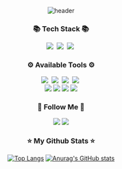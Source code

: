 <div align="center">

![header](https://capsule-render.vercel.app/api?type=transparent&fontAlig&fontColor=703ee5&text=iOS%20Developer&height=150&fontSize=60&desc=Hello%20🙌👨🏻‍💻&descAlignY=75&descAlign=67)

</div>

<h3 align="center">📚 Tech Stack 📚</h3>
<p align="center">
  <img src="https://img.shields.io/badge/Swift-F05138?style=for-the-badge&logo=Swift&logoColor=white"/></a>&nbsp 
  <img src="https://img.shields.io/badge/iOS-000000?style=for-the-badge&logo=iOS&logoColor=white"/></a>&nbsp
  <img src="https://img.shields.io/badge/ReactiveX-B7178C?style=for-the-badge&logo=ReactiveX&logoColor=white"/></a>&nbsp
</p>

<h3 align="center">⚙ Available Tools ⚙</h3>
<p align="center">
  <img src="https://img.shields.io/badge/Xcode-147EFB?style=for-the-badge&logo=Xcode&logoColor=white"/></a>&nbsp
  <img src="https://img.shields.io/badge/Zeplin-FF6900?style=for-the-badge"/></a>&nbsp
  <img src="https://img.shields.io/badge/Redmine-B32024?style=for-the-badge&logo=Redmine&logoColor=white"/></a>&nbsp
  <img src="https://img.shields.io/badge/Slack-4A154B?style=for-the-badge&logo=Slack&logoColor=white"/></a>&nbsp
  <br>
  
  <img src="https://img.shields.io/badge/Sourcetree-0052CC?style=for-the-badge&logo=Sourcetree&logoColor=white">
  <img src="https://img.shields.io/badge/Postman-FF6C37?style=for-the-badge&logo=Postman&logoColor=white">
  <img src="https://img.shields.io/badge/FileZilla-BF0000?style=for-the-badge&logo=FileZilla&logoColor=white"> 
  <img src="https://img.shields.io/badge/Trello-0052CC?style=for-the-badge&logo=Trello&logoColor=white">
</p>

<h3 align="center">🌈 Follow Me 🌈</h3>
<div align="center">
    <a href="https://www.instagram.com/oownijgnuj/" target="_blank"><img src="https://img.shields.io/badge/Instagram-E4405F?style=for-the-badge&logo=Instagram&logoColor=white"/></a> 
    <a href="https://mail.google.com/mail/?view=cm&amp;fs=1&amp;to=wlsdn4808@gmail.com" target="_blank"><img src="https://img.shields.io/badge/Gmail-EA4335?style=for-the-badge&logo=Gmail&logoColor=white"/></a> 
</div>

<h3 align="center">⭐ My Github Stats ⭐</h3>
<div align="center">
  
[![Top Langs](https://github-readme-stats.vercel.app/api/top-langs/?username=jinwoojung97&show_icons=true&theme=tokyonight)](https://github.com/jinwoojung97/github-readme-stats)
[![Anurag's GitHub stats](https://github-readme-stats.vercel.app/api?username=jinwoojung97&show_icons=true&theme=tokyonight)](https://github.com/jinwoojung97/github-readme-stats)
  
</div>
